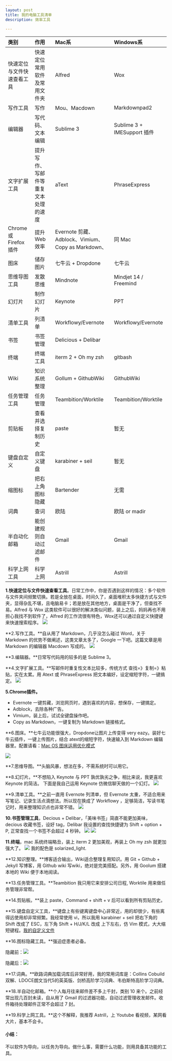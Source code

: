 ```yaml
---
layout: post
title: 我的电脑工具清单
description: 效率工具

---
```



|类别|作用|Mac系|Windows系|
|:---|:---|:---|:---|
|快速定位与文件快速查看工具|快速定位常用软件及常用文件夹|Alfred|Wox|
|写作工具|写作|Mou、Macdown|Markdownpad2|
|编辑器|写代码、文本编辑|Sublime 3|Sublime 3 + IMESupport 插件|
|文字扩展工具|提升写作、写邮件等重复文本处理的速度|aText|PhraseExpress|
|Chrome 或 Firefox 插件|提升 Web 效率 |Evernote 剪藏、Adblock、Vimium、Copy as Markdown、|同 Mac|
|图床|储存图片|七牛云 + Dropdone|七牛云|
|思维导图工具|发散思维|Mindnote|Mindjet 14 / Freemind|
|幻灯片|制作幻灯片|Keynote|PPT|
|清单工具|列清单|Workflowy/Evernote|Workflowy/Evernote|
|书签|书签管理|Delicious + Delibar|
|终端|终端工具|iterm 2 + Oh my zsh|gitbash|
|Wiki|知识系统整理|Gollum + GithubWiki|GithubWiki|
|任务管理工具|任务管理|Teambition/Worktile|Teambition/Worktile|
|剪贴板|查看并选择复制历史|paste|暂无|
|键盘自定义|自定义键盘|karabiner + seil|暂无|
|缩图标|把右上角图标隐藏|Bartender|无需|
|词典|查词|欧陆|欧陆 or madir|
|半自动化邮箱|能创建规则自动过滤邮件|Gmail|Gmail|
|科学上网工具|科学上网|Astrill|Astrill|

**1.快速定位与文件快速查看工具**。日常工作中，你是否遇到这样的情况：多个软件与文件夹间频繁切换。若是全放在桌面，时间久了，桌面堆积太多快捷方式与文件夹，显得杂乱不堪，且电脑易卡；若是放在其他地方，桌面是干净了，但查找不易。Alfred 与 Wox 这类软件可以很好的解决类似问题，装上之后，妈妈再也不用担心我找不到软件了，Alfred 的工作流很有特色，Wox还可以通过自定义快捷键来快速搜索程序。
![](http://7xjuve.com1.z0.glb.clouddn.com/alfred.png?imageView2/2/w/800)

**2.写作工具。**自从用了 Markdown，几乎没怎么碰过 Word，关于 Markdown 的优势不做阐述，这类文章太多了，Google 一下吧。这篇文章是用 Markdown 的编辑器 Macdown 写成的。
![](http://7xjuve.com1.z0.glb.clouddn.com/macdown.png?imageView2/2/w/800)

**3.编辑器。**日常写代码用的较多的是 Sublime 3。

**4.文字扩展工具。**写邮件时重复性文本比较多，传统方式 查找=》复制=》粘贴，实在太累。用 Atext 或 PhraseExpress 把文本编好，设定缩短字符，一键搞定。
![](http://7xjuve.com1.z0.glb.clouddn.com/atext.png?imageView2/2/w/800)

**5.Chrome插件。**
- Evernote 一键剪藏，浏览网页时，遇到喜欢的内容，想保存，一键搞定。
- Adblock，去除各种广告。
- Vimium，装上后，试试全键盘操作吧。
- Copy as Markdown，一键复制为 Markdown 链接格式。

**6.图床。**七牛云功能很强大，Dropdone让图片上传变得 very eazy。装好七牛云插件，一键上传图片，结合 atext的缩短字符，快速输入到 Markdown 编辑器里。配置请看：[Mac OS 图床运用优化模式](http://azeril.me/blog/How-To-Use-Image-Hosting-Quickly.html)

![](http://7xjuve.com1.z0.glb.clouddn.com/dropzone.png?imageView2/2/w/800)

**7.思维导图。**头脑风暴，想法在多，不需系统时可以用它。

**8.幻灯片。**不想陷入 Keynote 与 PPT 孰优孰劣之争，相比来说，我更喜欢 Keynote 的简洁。
下面是我自己运用 Keynote 仿微信聊天做的一个幻灯。
![](http://7xjuve.com1.z0.glb.clouddn.com/keynote_wechat.gif?imageView2/2/w/800)

**9.清单工具。**之前一直用 Evernote 列清单，但 Evernote 太重，不适合用来写笔记、记录生活点滴想法。所以现在换成了 Workflowy ，足够简洁，写读书笔记时，用来整理知识点也非常不错。
![](http://7xjuve.com1.z0.glb.clouddn.com/workflowy.png?imageView2/2/w/800)

**10.书签管理工具**，Decious + Delibar，「美味书签」简直不能更加美味，decious 收藏书签，设好 tag，Delibar 我设置的查找快捷键为 Shift + option + P, 正常查找一个书签不会超过 4 秒钟。
![](http://7xjuve.com1.z0.glb.clouddn.com/delicous.png?imageView2/2/w/800)
![](http://7xjuve.com1.z0.glb.clouddn.com/delibar.png?imageView2/2/w/800)

**11.终端**，mac 系统终端略丑，装上 iterm 2 更加美观，再装上 Oh my zsh 就更加强大了。
![](http://7xjuve.com1.z0.glb.clouddn.com/iterm_color.png?imageView2/2/w/800)
我的配色是 solarized_light.

**12.知识整理。**博客适合输出，Wiki适合整理复用知识。用 Git + Github + Jekyll 写博客，用 Github wiki 写wiki，绝对是完美搭配。另外，用 Goolum 搭建本地的 Wiki 便于本地阅读。

**13.任务管理工具。**Teambition 我只用它来安排公司日程, Worktile 用来做任务管理非常帮。

**14.剪贴板。**装上 paste，Command + shift + v 后可以看到所有剪贴历史。

**15.键盘自定义工具，**键盘上有些键离键盘中心非常近，用的却很少，有些离得远使用却非常频繁。我经常使用 vi，所以我用 karabiner + seil 把右下角的 Shift 改成了 ESC，左下角 Shift + H/J/K/L 改成 上下左右，仿 Vim 模式，大大缩短键程。[我的自定义文件](http://7xjuve.com1.z0.glb.clouddn.com/scott_kara_private.xml)

**16.图标隐藏工具。**强迫症患者必备。

隐藏前：![](http://7xjuve.com1.z0.glb.clouddn.com/batender_show.png?imageView2/2/w/800)

隐藏后：![](http://7xjuve.com1.z0.glb.clouddn.com/%20batender_hide.png?imageView2/2/w/600)

**17.词典。**欧路词典加载词库后非常好用，我的常用词库是：Collins Cobuild双解、LDOCE朗文当代5的英英版、剑桥高阶学习词典、韦伯斯特高阶学习词典。

**18.半自动化邮箱。**个人每月往来邮件差不多上千封，类别 10 来个。之前经常出现几百封未读，自从用了 Gmail 的过滤器功能，自动过滤管理收发邮件。收件箱待处理邮件正常不会超过 7 封。

**19.科学上网工具。**这个不解释，我推荐 Astrill，上 Youtube 看视频，某网看大片，基本不会卡。

#### 小结：
不以软件为导向，以任务为导向。做什么事，需要什么功能，则用具备其功能的工具。